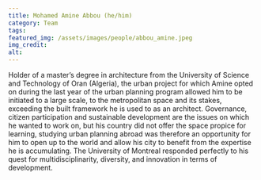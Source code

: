 ```yaml
---
title: Mohamed Amine Abbou (he/him)
category: Team
tags:
featured_img: /assets/images/people/abbou_amine.jpeg
img_credit:
alt:
---
```

Holder of a master’s degree in architecture from the University of Science and Technology of Oran (Algeria), the urban project for which Amine opted on during the last year of the urban planning program allowed him to be initiated to a large scale, to the metropolitan space and its stakes, exceeding the built framework he is used to as an architect. Governance, citizen participation and sustainable development are the issues on which he wanted to work on, but his country did not offer the space propice for learning, studying urban planning abroad was therefore an opportunity for him to open up to the world and allow his city to benefit from the expertise he is accumulating. The University of Montreal responded perfectly to his quest for multidisciplinarity, diversity, and innovation in terms of development.
